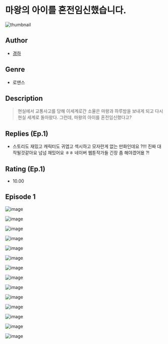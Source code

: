 # 마왕의 아이를 혼전임신했습니다.
![thumbnail](https://image-comic.pstatic.net/user_contents_data/challenge_comic/2023/05/23/upload_7292845334074569010_480x623.jpeg)

## Author
- [경하](https://comic.naver.com/artistTitle?id=366827)

## Genre
- 로맨스

## Description
> 현실에서 교통사고를 당해 이세계로간 소율은 마왕과 하루밤을 보내게 되고 다시 현실 세계로 돌아왔다. 그런데, 마왕의 아이를 혼전임신했다고?

## Replies (Ep.1)
- 스토리도 재밌고 캐릭터도 귀엽고 섹시하고 모자란게 없는 만화인데요 ?!!! 진짜 대작될것같아요 넘넘 재밌어요 ㅎㅎ 네이버 웹툰작가들 긴장 좀 해야겠어욨 ?!

## Rating (Ep.1)
- 10.00

## Episode 1
![image](https://image-comic.pstatic.net/user_contents_data/challenge_comic/2023/05/23/366827/upload_7233680819489026101.jpeg)

![image](https://image-comic.pstatic.net/user_contents_data/challenge_comic/2023/05/23/366827/upload_7221295920581063732.jpeg)

![image](https://image-comic.pstatic.net/user_contents_data/challenge_comic/2023/05/23/366827/upload_3760844584913429044.jpeg)

![image](https://image-comic.pstatic.net/user_contents_data/challenge_comic/2023/05/23/366827/upload_7075779976219472432.jpeg)

![image](https://image-comic.pstatic.net/user_contents_data/challenge_comic/2023/05/23/366827/upload_7077234613661283171.jpeg)

![image](https://image-comic.pstatic.net/user_contents_data/challenge_comic/2023/05/23/366827/upload_3546975248772969014.jpeg)

![image](https://image-comic.pstatic.net/user_contents_data/challenge_comic/2023/05/23/366827/upload_7075499596439632181.jpeg)

![image](https://image-comic.pstatic.net/user_contents_data/challenge_comic/2023/05/23/366827/upload_3906934666916016179.jpeg)

![image](https://image-comic.pstatic.net/user_contents_data/challenge_comic/2023/05/23/366827/upload_7148111121737922662.jpeg)

![image](https://image-comic.pstatic.net/user_contents_data/challenge_comic/2023/05/23/366827/upload_3904729939964147041.jpeg)

![image](https://image-comic.pstatic.net/user_contents_data/challenge_comic/2023/05/23/366827/upload_7017515562161091426.jpeg)

![image](https://image-comic.pstatic.net/user_contents_data/challenge_comic/2023/05/23/366827/upload_7291435785920852067.jpeg)

![image](https://image-comic.pstatic.net/user_contents_data/challenge_comic/2023/05/23/366827/upload_3544443099381392691.jpeg)

![image](https://image-comic.pstatic.net/user_contents_data/challenge_comic/2023/05/23/366827/upload_4050814384151355749.jpeg)
